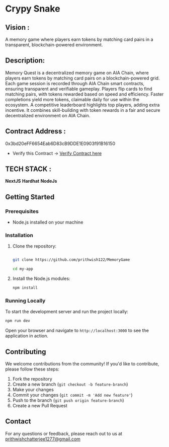 ﻿# Crypy Snake

 ## Vision :
 
   A memory game where players earn tokens by matching card pairs in a transparent, blockchain-powered environment.
  
 ## Description: 

  Memory Quest is a decentralized memory game on AIA Chain, where players earn tokens by matching card pairs on a blockchain-powered grid. Each game session is recorded through AIA Chain smart contracts, ensuring transparent and verifiable gameplay. Players flip cards to find matching pairs, with tokens rewarded based on speed and efficiency. Faster completions yield more tokens, claimable daily for use within the ecosystem. A competitive leaderboard highlights top players, adding extra incentive. It combines skill-building with token rewards in a fair and secure decentralized environment on AIA Chain.
 
## Contract Address : 
 0x3bd20eFF6654Eab6D83cB9DDE1E0903f91B16150

- Verify this Contract -> [Verify Contract here ](https://testnet.aiascan.com/address/0x3bd20eFF6654Eab6D83cB9DDE1E0903f91B16150)



## TECH STACK :

**NextJS**
**Hardhat**
**NodeJs**


## Getting Started

### Prerequisites

- Node.js installed on your machine

### Installation

1. Clone the repository:
    ```bash
    
    git clone https://github.com/prithwish122/MemoryGame

    cd my-app
    ```

2. Install the Node.js modules:
    ```bash
    npm install
    ```

### Running Locally

To start the development server and run the project locally:

```bash
npm run dev
```

Open your browser and navigate to `http://localhost:3000` to see the application in action.

## Contributing

We welcome contributions from the community! If you'd like to contribute, please follow these steps:

1. Fork the repository
2. Create a new branch (`git checkout -b feature-branch`)
3. Make your changes
4. Commit your changes (`git commit -m 'Add new feature'`)
5. Push to the branch (`git push origin feature-branch`)
6. Create a new Pull Request

## Contact

For any questions or feedback, please reach out to us at prithwishchatterjee1277@gmail.com
 


